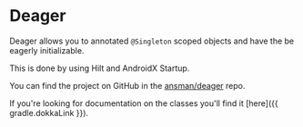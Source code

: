 Deager
===
Deager allows you to annotated `@Singleton` scoped objects and have the be eagerly initializable.

This is done by using Hilt and AndroidX Startup.

You can find the project on GitHub in the [ansman/deager](https://github.com/ansman/deager) repo.

If you're looking for documentation on the classes you'll find it [here]({{ gradle.dokkaLink }}).
